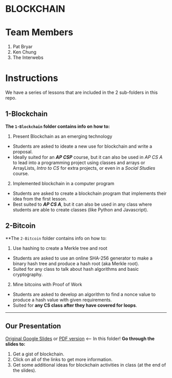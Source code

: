 # BLOCKCHAIN
# Team Members
1. Pat Bryar
2. Ken Chung
3. The Interwebs

# Instructions

We have a series of lessons that are included in the 2 sub-folders in this repo.

## 1-Blockchain

**The `1-Blockchain` folder contains info on how to:**
1. Present Blockchain as an emerging technology
* Students are asked to ideate a new use for blockchain and write a proposal.
* Ideally suited for an ***AP CSP*** course, but it can also be used in *AP CS A* to lead into a programming project using classes and arrays or ArrayLists, *Intro to CS* for extra projects, or even in a *Social Studies* course.
2. Implemented blockchain in a computer program
* Students are asked to create a blockchain program that implements their idea from the first lesson.
* Best suited to ***AP CS A***, but it can also be used in any class where students are able to create classes (like Python and Javascript).

## 2-Bitcoin

**The `2-Bitcoin` folder contains info on how to:
1. Use hashing to create a Merkle tree and root
* Students are asked to use an online SHA-256 generator to make a binary hash tree and produce a hash root (aka Merkle root).
* Suited for any class to talk about hash algorithms and basic cryptography.
2. Mine bitcoins with Proof of Work
* Students are asked to develop an algorithm to find a nonce value to produce a hash value with given requirements.
* Suited for **any CS class after they have covered for loops**.

---

## Our Presentation
[Original Google Slides]   or   [PDF version] <-- In this folder!
**Go through the slides to:**
1. Get a gist of blockchain.
2. Click on all of the links to get more information.
3. Get some additional ideas for blockchain activities in class (at the end of the slides).

[Original Google Slides]: https://docs.google.com/presentation/d/1-oKhVmuOkIBdJBaJ6J5tzKRZ63tsHcspJGWSUZAT0D4/edit?usp=sharing
[PDF version]: Blockchain%20Presentation.pdf
